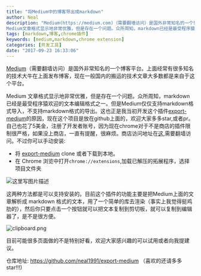 ```yaml
---
title: "将Medium中的博客导出成markdown"
author: Neal
description: "Medium(https://medium.com)（需要翻墙访问）是国外非常知名的一个博客平台。上面经常有很多知名的技术大牛在上面发布博客，现在一般国内的搬运的技术文章大多数都是来自于这个平台。 
Medium文章格式显示地非常优雅，但是存在一个问题。众所周知，markdown已经是最受程序猿欢迎的文本编辑格式之一。但是Medium仅仅支持markdown格式导入，不支持markdown格式的导出"
tags: [markdown,博客,chrome插件]
keywords: [medium,markdown,chrome extension]
categories: [开发工具]
date: "2017-09-23 16:33:06"
---
```

[Medium](https://medium.com)（需要翻墙访问）是国外非常知名的一个博客平台。上面经常有很多知名的技术大牛在上面发布博客，现在一般国内的搬运的技术文章大多数都是来自于这个平台。

Medium 文章格式显示地非常优雅，但是存在一个问题。众所周知，markdown已经是最受程序猿欢迎的文本编辑格式之一。但是Medium仅仅支持markdown格式导入，不支持markdown格式的导出。这也正是我当初开发这个插件[export-medium](https://github.com/neal1991/export-medium)的原因，现在这个项目是放在github上面的，欢迎大家多多star,或者pr。自己也花了5美金，注册了开发者账号，因为现在chrome对于不是商店的插件限制很严格，如果没上商店，一直有提醒，很麻烦。商店访问地址在[这](https://chrome.google.com/webstore/detail/dodkihcbgpjblncjahodbnlgkkflliim/publish-accepted?utm_source=chrome-ntp-icon&authuser=1),需要翻墙访问。不过你可以手动安装:
* 将 [export-medium](https://github.com/neal1991/export-medium) clone 或者下载到本地。
* 在 Chrome 浏览中打开`chrome://extensions`,加载已解压的拓展程序，选择项目文件夹

![这里写图片描述](http://img.blog.csdn.net/20170923163242479?watermark/2/text/aHR0cDovL2Jsb2cuY3Nkbi5uZXQvbmVhbDE5OTE=/font/5a6L5L2T/fontsize/400/fill/I0JBQkFCMA==/dissolve/70/gravity/SouthEast)

这两种方法都是可以支持安装的。目前这个插件的功能主要是把Medium上面的文章解析成 markdown 格式的文本，用了一个简单的库去渲染（事实上我觉得挺鸡肋的），然后你只要点击一个按钮就可以把文本复制到剪切板，就可以复制到编辑器了，是不是很方便。

![clipboard.png](http://okja9ah81.bkt.clouddn.com/export-to-meidum.gif)

目前可能很多页面做的不是特别好看，欢迎大家感兴趣的可以试用或者向我提建议。

仓库地址: https://github.com/neal1991/export-medium  （喜欢的还请多多star!!!)